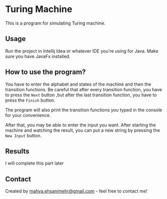 # Turing Machine
This is a  program for simulating Turing machine.

## Usage
Run the project in Intellij Idea or whatever IDE you're using for Java. Make sure you have JavaFx installed.

## How to use the program?
You have to enter the alphabet and states of the machine
and then the transition functions. 
Be careful that after every transition function, you have
to press the `Next` button ,but after the last 
transition function, you have to press the `Finish` button.

The program will also print the transition functions you typed
in the console for your convenience.

After that, you may be able to enter the input you want.
After starting the machine and watching the result,
you can put a new string by pressing the `New Input` button.

## Results
I will complete this part later

## Contact
Created by [mahya.ehsanimehr@gmail.com](mailto:mahya.ehsanimehr@gmail.com) - feel free to contact me!
